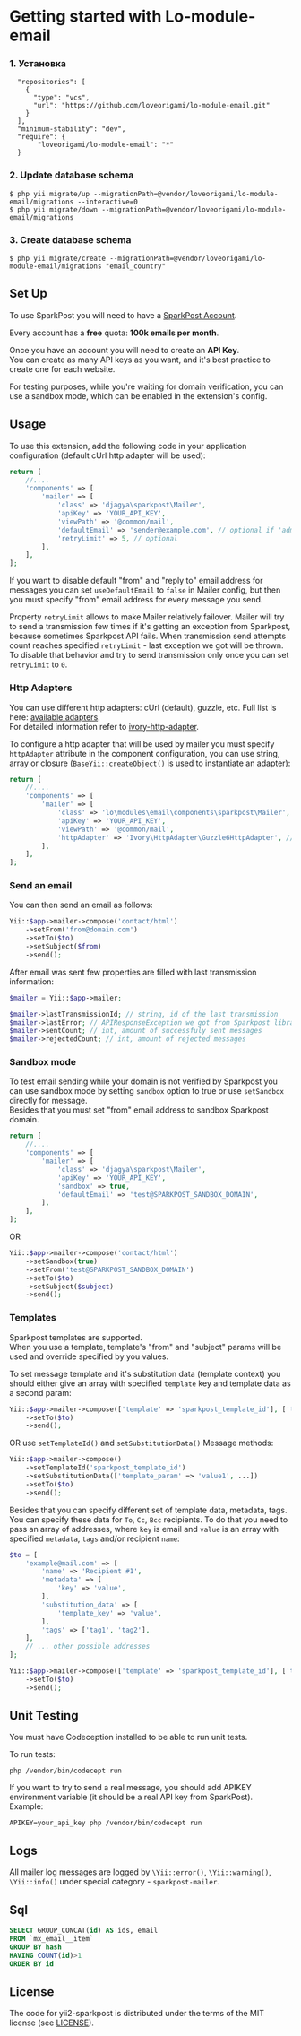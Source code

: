 # Getting started with Lo-module-email

### 1. Установка

```
  "repositories": [
    {
      "type": "vcs",
      "url": "https://github.com/loveorigami/lo-module-email.git"
    }
  ],
  "minimum-stability": "dev",
  "require": {
       "loveorigami/lo-module-email": "*"
  }
```

### 2. Update database schema

```
$ php yii migrate/up --migrationPath=@vendor/loveorigami/lo-module-email/migrations --interactive=0
$ php yii migrate/down --migrationPath=@vendor/loveorigami/lo-module-email/migrations
```

### 3. Create database schema
```
$ php yii migrate/create --migrationPath=@vendor/loveorigami/lo-module-email/migrations "email_country"

```

Set Up
------

To use SparkPost you will need to have a [SparkPost Account](https://www.sparkpost.com/). 

Every account has a **free** quota: **100k emails per month**. 

Once you have an account you will need to create an **API Key**.  
You can create as many API keys as you want, and it's best practice to create one for each website.  

For testing purposes, while you're waiting for domain verification, you can use a sandbox mode, which can be enabled in the extension's config.

Usage
-----

To use this extension, add the following code in your application configuration (default cUrl http adapter will be used):

```php 
return [
    //....
    'components' => [
        'mailer' => [
            'class' => 'djagya\sparkpost\Mailer',
            'apiKey' => 'YOUR_API_KEY',
            'viewPath' => '@common/mail',
            'defaultEmail' => 'sender@example.com', // optional if 'adminEmail' app param is specified or 'useDefaultEmail' is false
            'retryLimit' => 5, // optional
        ],
    ],
];
```

If you want to disable default "from" and "reply to" email address for messages you can set `useDefaultEmail` to `false` in Mailer config, but then you must specify "from" email address for every message you send.

Property `retryLimit` allows to make Mailer relatively failover.
Mailer will try to send a transmission few times if it's getting an exception from Sparkpost, because sometimes Sparkpost API fails.
When transmission send attempts count reaches specified `retryLimit` - last exception we got will be thrown.
To disable that behavior and try to send transmission only once you can set `retryLimit` to `0`.

### Http Adapters

You can use different http adapters: cUrl (default), guzzle, etc. Full list is here: [available adapters](https://github.com/egeloen/ivory-http-adapter/blob/master/doc/adapters.md).  
For detailed information refer to [ivory-http-adapter](https://github.com/egeloen/ivory-http-adapter).

To configure a http adapter that will be used by mailer you must specify `httpAdapter` attribute in the component configuration, you can use string, array or closure (`BaseYii::createObject()` is used to instantiate an adapter):

```php 
return [
    //....
    'components' => [
        'mailer' => [
            'class' => 'lo\modules\email\components\sparkpost\Mailer',
            'apiKey' => 'YOUR_API_KEY',
            'viewPath' => '@common/mail',
            'httpAdapter' => 'Ivory\HttpAdapter\Guzzle6HttpAdapter', // OR array or closure
        ],
    ],
];
```

### Send an email

You can then send an email as follows:

```php
Yii::$app->mailer->compose('contact/html')
    ->setFrom('from@domain.com')
    ->setTo($to)
    ->setSubject($from)
    ->send();
```

After email was sent few properties are filled with last transmission information:

```php
$mailer = Yii::$app->mailer;

$mailer->lastTransmissionId; // string, id of the last transmission
$mailer->lastError; // APIResponseException we got from Sparkpost library with detailed information from the response
$mailer->sentCount; // int, amount of successfuly sent messages
$mailer->rejectedCount; // int, amount of rejected messages
```

### Sandbox mode

To test email sending while your domain is not verified by Sparkpost you can use sandbox mode by setting `sandbox` option to true or use `setSandbox` directly for message.  
Besides that you must set "from" email address to sandbox Sparkpost domain. 

```php 
return [
    //....
    'components' => [
        'mailer' => [
            'class' => 'djagya\sparkpost\Mailer',
            'apiKey' => 'YOUR_API_KEY',
            'sandbox' => true,
            'defaultEmail' => 'test@SPARKPOST_SANDBOX_DOMAIN',
        ],
    ],
];
```

OR

```php 
Yii::$app->mailer->compose('contact/html')
    ->setSandbox(true)
    ->setFrom('test@SPARKPOST_SANDBOX_DOMAIN')
    ->setTo($to)
    ->setSubject($subject)
    ->send();
```

### Templates

Sparkpost templates are supported.  
When you use a template, template's "from" and "subject" params will be used and override specified by you values.

To set message template and it's substitution data (template context) you should either give an array with specified `template` key and template data as a second param:

```php 
Yii::$app->mailer->compose(['template' => 'sparkpost_template_id'], ['template_param' => 'value1', ...])
    ->setTo($to)
    ->send();
```

OR use `setTemplateId()` and `setSubstitutionData()` Message methods:

```php
Yii::$app->mailer->compose()
    ->setTemplateId('sparkpost_template_id')
    ->setSubstitutionData(['template_param' => 'value1', ...])
    ->setTo($to)
    ->send();
```

Besides that you can specify different set of template data, metadata, tags. You can specify these data for `To`, `Cc`, `Bcc` recipients.
To do that you need to pass an array of addresses, where `key` is email and `value` is an array with specified `metadata`, `tags` and/or recipient `name`:

```php
$to = [
    'example@mail.com' => [
        'name' => 'Recipient #1',
        'metadata' => [
            'key' => 'value',
        ],
        'substitution_data' => [
            'template_key' => 'value',
        ],
        'tags' => ['tag1', 'tag2'],
    ],
    // ... other possible addresses
];

Yii::$app->mailer->compose(['template' => 'sparkpost_template_id'], ['template_param' => 'value1', ...])
    ->setTo($to)
    ->send();
```

Unit Testing
------------

You must have Codeception installed to be able to run unit tests.

To run tests:  
```
php /vendor/bin/codecept run
```

If you want to try to send a real message, you should add APIKEY environment variable (it should be a real API key from SparkPost).  
Example:  
```
APIKEY=your_api_key php /vendor/bin/codecept run
```


Logs
----

All mailer log messages are logged by `\Yii::error()`, `\Yii::warning()`, `\Yii::info()` under special category - `sparkpost-mailer`.

Sql
-------
```sql
SELECT GROUP_CONCAT(id) AS ids, email
FROM `mx_email__item`
GROUP BY hash
HAVING COUNT(id)>1
ORDER BY id
```

License
-------

The code for yii2-sparkpost is distributed under the terms of the MIT license (see [LICENSE](LICENSE)).
